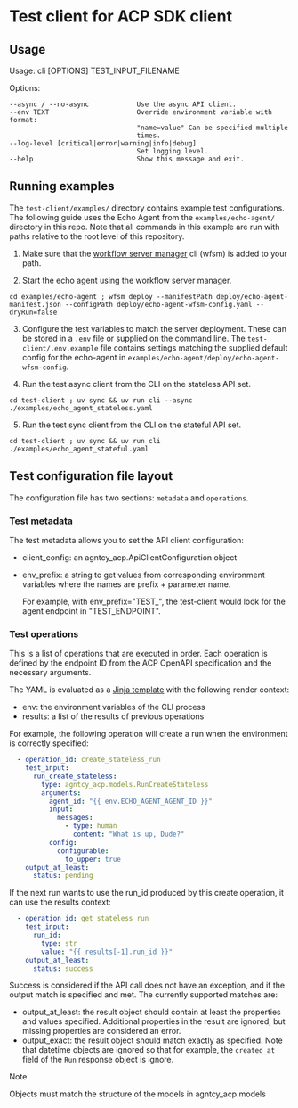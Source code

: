 # Test client for ACP SDK client

## Usage

Usage: cli [OPTIONS] TEST_INPUT_FILENAME

Options:

    --async / --no-async            Use the async API client.
    --env TEXT                      Override environment variable with format:
                                    "name=value" Can be specified multiple
                                    times.
    --log-level [critical|error|warning|info|debug]
                                    Set logging level.
    --help                          Show this message and exit.

## Running examples

The `test-client/examples/` directory contains example test 
configurations. The following guide uses the Echo
Agent from the `examples/echo-agent/` directory in this repo. Note
that all commands in this example are run with paths relative to the 
root level of this repository.

  1. Make sure that the [workflow server manager](https://docs.agntcy.org/pages/agws/workflow_server_manager.html#getting-started) cli (wfsm) is added to your path.

  2. Start the echo agent using the workflow server 
  manager.

  ```shell
  cd examples/echo-agent ; wfsm deploy --manifestPath deploy/echo-agent-manifest.json --configPath deploy/echo-agent-wfsm-config.yaml --dryRun=false
  ```

  3. Configure the test variables to match the server
  deployment. These can be stored in a `.env` file or
  supplied on the command line. The `test-client/.env.example` file 
  contains settings matching the supplied default config for the echo-agent
  in `examples/echo-agent/deploy/echo-agent-wfsm-config`.

  4. Run the test async client from the CLI on the stateless API set.

  ```shell
  cd test-client ; uv sync && uv run cli --async ./examples/echo_agent_stateless.yaml
  ```

  5. Run the test sync client from the CLI on the stateful API set.

  ```shell
  cd test-client ; uv sync && uv run cli ./examples/echo_agent_stateful.yaml
  ```

## Test configuration file layout

The configuration file has two sections: `metadata` and `operations`.

### Test metadata

The test metadata allows you to set the API client configuration:

  * client_config: an agntcy_acp.ApiClientConfiguration object
  * env_prefix: a string to get values from corresponding environment 
  variables where the names are prefix + parameter name.

    For example, with env_prefix="TEST_", the test-client would look
    for the agent endpoint in "TEST_ENDPOINT".


### Test operations

This is a list of operations that are executed in order. Each
operation is defined by the endpoint ID from the ACP OpenAPI 
specification and the necessary arguments.

The YAML is evaluated as a [Jinja template](https://jinja.palletsprojects.com/en/stable/) with the following render
context:

  * env: the environment variables of the CLI process
  * results: a list of the results of previous operations

For example, the following operation will create a run when the
environment is correctly specified:

```yaml
  - operation_id: create_stateless_run
    test_input:
      run_create_stateless:
        type: agntcy_acp.models.RunCreateStateless
        arguments:
          agent_id: "{{ env.ECHO_AGENT_AGENT_ID }}"
          input:
            messages:
              - type: human
                content: "What is up, Dude?"
          config:
            configurable:
              to_upper: true
    output_at_least:
      status: pending
```

If the next run wants to use the run_id produced by this create operation,
it can use the results context:

```yaml
  - operation_id: get_stateless_run
    test_input:
      run_id:
        type: str
        value: "{{ results[-1].run_id }}"
    output_at_least:
      status: success
```

Success is considered if the API call does not have an exception, and if 
the output match is specified and met. The currently supported matches are:

  * output_at_least: the result object should contain at least the properties
  and values specified. Additional properties in the result are ignored, but
  missing properties are considered an error.
  * output_exact: the result object should match exactly as specified. Note
  that datetime objects are ignored so that for example, the `created_at` field
  of the `Run` response object is ignore.

> [!NOTE]
> Objects must match the structure of the models in agntcy_acp.models
